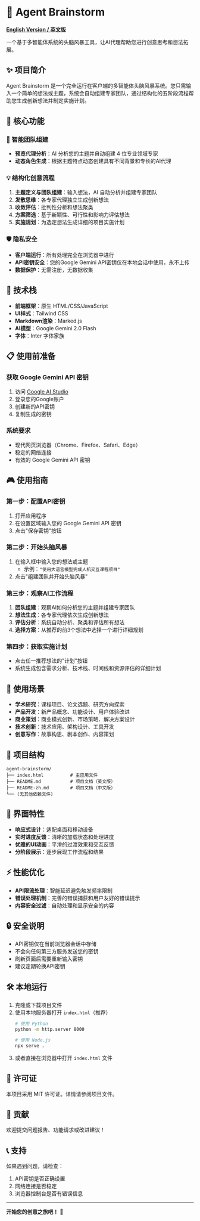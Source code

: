 # 🧠 Agent Brainstorm

**[English Version / 英文版](./README.md)**

一个基于多智能体系统的头脑风暴工具，让AI代理帮助您进行创意思考和想法拓展。

## ✨ 项目简介

Agent Brainstorm 是一个完全运行在客户端的多智能体头脑风暴系统。您只需输入一个简单的想法或主题，系统会自动组建专家团队，通过结构化的五阶段流程帮助您生成创新想法并制定实施计划。

## 🚀 核心功能

### 🎯 智能团队组建
- **预览代理分析**：AI 分析您的主题并自动组建 4 位专业领域专家
- **动态角色生成**：根据主题特点动态创建具有不同背景和专长的AI代理

### 💡 结构化创意流程
1. **主题定义与团队组建**：输入想法，AI 自动分析并组建专家团队
2. **发散思维**：各专家代理独立生成创新想法
3. **收敛评估**：批判性分析和想法聚类
4. **方案筛选**：基于新颖性、可行性和影响力评估想法
5. **实施规划**：为选定想法生成详细的项目实施计划

### 🛡️ 隐私安全
- **客户端运行**：所有处理完全在浏览器中进行
- **API密钥安全**：您的Google Gemini API密钥仅在本地会话中使用，永不上传
- **数据保护**：无需注册，无数据收集

## 🔧 技术栈

- **前端框架**：原生 HTML/CSS/JavaScript
- **UI样式**：Tailwind CSS
- **Markdown渲染**：Marked.js
- **AI模型**：Google Gemini 2.0 Flash
- **字体**：Inter 字体家族

## 📋 使用前准备

### 获取 Google Gemini API 密钥

1. 访问 [Google AI Studio](https://aistudio.google.com/apikey)
2. 登录您的Google账户
3. 创建新的API密钥
4. 复制生成的密钥

### 系统要求

- 现代网页浏览器（Chrome、Firefox、Safari、Edge）
- 稳定的网络连接
- 有效的 Google Gemini API 密钥

## 🎮 使用指南

### 第一步：配置API密钥
1. 打开应用程序
2. 在设置区域输入您的 Google Gemini API 密钥
3. 点击"保存密钥"按钮

### 第二步：开始头脑风暴
1. 在输入框中输入您的想法或主题
   - 示例：`"使用大语言模型完成人机交互课程项目"`
2. 点击"组建团队并开始头脑风暴"

### 第三步：观察AI工作流程
1. **团队组建**：观察AI如何分析您的主题并组建专家团队
2. **想法生成**：各专家代理依次生成创新想法
3. **评估分析**：系统自动分析、聚类和评估所有想法
4. **选择方案**：从推荐的前3个想法中选择一个进行详细规划

### 第四步：获取实施计划
- 点击任一推荐想法的"计划"按钮
- 系统生成包含需求分析、技术栈、时间线和资源评估的详细计划

## 🌟 使用场景

- **学术研究**：课程项目、论文选题、研究方向探索
- **产品开发**：新产品概念、功能设计、用户体验改进
- **商业策划**：商业模式创新、市场策略、解决方案设计
- **技术创新**：技术应用、架构设计、工具开发
- **创意写作**：故事构思、剧本创作、内容策划

## 📁 项目结构

```
agent-brainstorm/
├── index.html          # 主应用文件
├── README.md           # 项目文档（英文版）
├── README-zh.md        # 项目文档（中文版）
└── (无其他依赖文件)
```

## 🎨 界面特性

- **响应式设计**：适配桌面和移动设备
- **实时进度反馈**：清晰的加载状态和处理进度
- **优雅的UI动画**：平滑的过渡效果和交互反馈
- **分阶段展示**：逐步展现工作流程和结果

## ⚡ 性能优化

- **API限流处理**：智能延迟避免触发频率限制
- **错误处理机制**：完善的错误捕获和用户友好的错误提示
- **内容安全过滤**：自动处理和显示安全的内容

## 🔒 安全说明

- API密钥仅在当前浏览器会话中存储
- 不会向任何第三方服务发送您的密钥
- 刷新页面后需要重新输入密钥
- 建议定期轮换API密钥

## 🛠️ 本地运行

1. 克隆或下载项目文件
2. 使用本地服务器打开 `index.html`（推荐）
   ```bash
   # 使用 Python
   python -m http.server 8000
   
   # 使用 Node.js
   npx serve .
   ```
3. 或者直接在浏览器中打开 `index.html` 文件

## 📝 许可证

本项目采用 MIT 许可证。详情请参阅项目文件。

## 🤝 贡献

欢迎提交问题报告、功能请求或改进建议！

## 📞 支持

如果遇到问题，请检查：
1. API密钥是否正确设置
2. 网络连接是否稳定
3. 浏览器控制台是否有错误信息

---

**开始您的创意之旅吧！** 🚀
